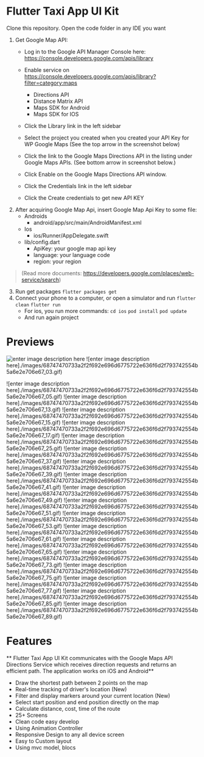 
# Flutter Taxi App UI Kit
Clone this repository. Open the code folder in any IDE you want
1. Get Google Map API:
	- Log in to the Google API Manager Console here: https://console.developers.google.com/apis/library
	- Enable service on https://console.developers.google.com/apis/library?filter=category:maps
		- Directions API
		- Distance Matrix API
		- Maps SDK for Android
		- Maps SDK for IOS
	- Click the Library link in the left sidebar
	- Select the project you created when you created your API Key for WP Google Maps (See the top arrow in the screenshot below)
	- Click the link to the Google Maps Directions API in the listing under Google Maps APIs. (See bottom arrow in screenshot below.)
	- Click Enable on the Google Maps Directions API window.

	- Click the Credentials link in the left sidebar
	- Click the Create credentials to get new API KEY
2. After acquiring Google Map Api, insert  Google Map Api Key to some file:
	- Androids
		- android/app/src/main/AndroidManifest.xml
	- Ios
		- ios/Runner/AppDelegate.swift
	- lib/config.dart
		- ApiKey: your google map api key
		- language: your language code
		- region: your region
> (Read more documents: https://developers.google.com/places/web-service/search)

3. Run get packages
```flutter packages get```
4. Connect your phone to a computer, or open a simulator and run
```flutter clean```
```flutter run```
	- For ios, you run more commands:
```cd ios```
```pod install```
```pod update```
	- And run again project
# Previews
![enter image description here](https://raw.githubusercontent.com/FullStack1106/Flutter-Taxi-Booking-Customer-App-UI-Kit/main/images/68747470733a2f2f692e696d6775722e636f6d2f793742554b5a6e2e706e67_01.gif)
![enter image description here]./images/68747470733a2f2f692e696d6775722e636f6d2f793742554b5a6e2e706e67_03.gif)

![enter image description here]./images/68747470733a2f2f692e696d6775722e636f6d2f793742554b5a6e2e706e67_05.gif)
![enter image description here]./images/68747470733a2f2f692e696d6775722e636f6d2f793742554b5a6e2e706e67_13.gif)
![enter image description here]./images/68747470733a2f2f692e696d6775722e636f6d2f793742554b5a6e2e706e67_15.gif)
![enter image description here]./images/68747470733a2f2f692e696d6775722e636f6d2f793742554b5a6e2e706e67_17.gif)
![enter image description here]./images/68747470733a2f2f692e696d6775722e636f6d2f793742554b5a6e2e706e67_25.gif)
![enter image description here]./images/68747470733a2f2f692e696d6775722e636f6d2f793742554b5a6e2e706e67_37.gif)
![enter image description here]./images/68747470733a2f2f692e696d6775722e636f6d2f793742554b5a6e2e706e67_39.gif)
![enter image description here]./images/68747470733a2f2f692e696d6775722e636f6d2f793742554b5a6e2e706e67_41.gif)
![enter image description here]./images/68747470733a2f2f692e696d6775722e636f6d2f793742554b5a6e2e706e67_49.gif)
![enter image description here]./images/68747470733a2f2f692e696d6775722e636f6d2f793742554b5a6e2e706e67_51.gif)
![enter image description here]./images/68747470733a2f2f692e696d6775722e636f6d2f793742554b5a6e2e706e67_53.gif)
![enter image description here]./images/68747470733a2f2f692e696d6775722e636f6d2f793742554b5a6e2e706e67_61.gif)
![enter image description here]./images/68747470733a2f2f692e696d6775722e636f6d2f793742554b5a6e2e706e67_65.gif)
![enter image description here]./images/68747470733a2f2f692e696d6775722e636f6d2f793742554b5a6e2e706e67_73.gif)
![enter image description here]./images/68747470733a2f2f692e696d6775722e636f6d2f793742554b5a6e2e706e67_75.gif)
![enter image description here]./images/68747470733a2f2f692e696d6775722e636f6d2f793742554b5a6e2e706e67_77.gif)
![enter image description here]./images/68747470733a2f2f692e696d6775722e636f6d2f793742554b5a6e2e706e67_85.gif)
![enter image description here]./images/68747470733a2f2f692e696d6775722e636f6d2f793742554b5a6e2e706e67_89.gif)


# Features
**
Flutter Taxi App UI Kit communicates with the Google Maps API Directions Service which receives direction requests and returns an efficient path. The application works on iOS and Android**
- Draw the shortest path between 2 points on the map
- Real-time tracking of driver's location (New)
- Filter and display markers around your current location (New)
- Select start position and end position directly on the map
- Calculate distance, cost, time of the route
- 25+ Screens
- Clean code easy develop
- Using Animation Controller
- Responsive Design to any all device screen
- Easy to Custom layout
- Using mvc model, blocs
